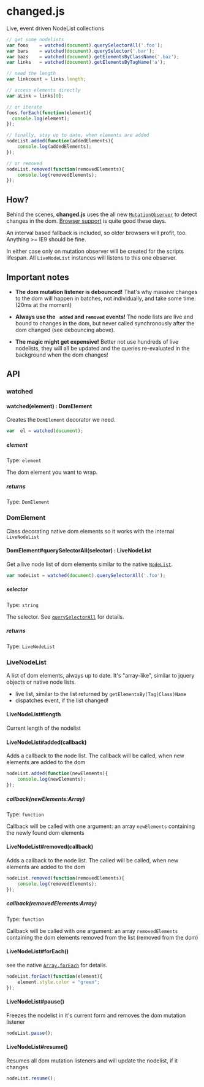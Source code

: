 changed.js
==========

Live, event driven NodeList collections 

```javascript
// get some nodelists
var foos    = watched(document).querySelectorAll('.foo');
var bars    = watched(document).querySelector('.bar');
var bazs    = watched(document).getElementsByClassName('.baz');
var links   = watched(document).getElementsByTagName('a');

// need the length
var linkcount = links.length;

// access elements directly 
var aLink = links[0];

// or iterate
foos.forEach(function(element){
  console.log(element);
});

// finally, stay up to date, when elements are added
nodeList.added(function(addedElements){
	console.log(addedElements);
});

// or removed
nodeList.removed(function(removedElements){
	console.log(removedElements);
});
```
## How?

Behind the scenes, **changed.js** uses the all new [`MutationObserver`](http://devdocs.io/dom/mutationobserver) to detect changes in the dom. [Browser support](http://caniuse.com/#feat=mutationobserver) is quite good these days.

An interval based fallback is included, so older browsers will profit, too. Anything >= IE9 should be fine.

In either case only on mutation observer will be created for the scripts lifespan. All `LiveNodeList` instances will listens to this one observer. 


## Important notes

- **The dom mutation listener is debounced!** That's why massive changes to the dom will happen in batches, not individually, and take some time. (20ms at the moment)

- **Always use the ` added` and `removed` events!** The node lists are live and bound to changes in the dom, but never called synchronously after the dom changed (see debouncing above). 

- **The magic might get expensive!** Better not use hundreds of live nodelists, they will all be updated and the queries re-evaluated in the background when the dom changes!


## API

### watched

#### watched(element) : DomElement

Creates the `DomElement` decorator we need.

```javascript
var  el = watched(document);
```

##### element
Type: `element`

The dom element you want to wrap.


##### returns
Type: `DomElement`

### DomElement

Class decorating native dom elements so it works with the internal `LiveNodeList`

#### DomElement#querySelectorAll(selector) : LiveNodeList

Get a live node list of dom elements similar to the native [`NodeList`](http://devdocs.io/dom/nodelist).

```javascript
var nodeList = watched(document).querySelectorAll('.foo');
```

##### selector
Type: `string`

The selector. See [`querySelectorAll`](http://devdocs.io/dom/document.queryselectorall) for details.

##### returns
Type: `LiveNodeList`

### LiveNodeList

A list of dom elements, always up to date. It's "array-like", similar to jquery objects or native node lists.

- live list, similar to the list returned by `getElementsBy(Tag|Class)Name`
- dispatches event, if the list changed!

#### LiveNodeList#length

Current length of the nodelist

#### LiveNodeList#added(callback)

Adds a callback to the node list. The callback will be called, when new elements are added to the dom

```javascript
nodeList.added(function(newElements){
	console.log(newElements);
});
```

##### callback(newElements:Array)
Type: `function`

Callback will be called with one argument: an array `newElements` containing the newly found dom elements

#### LiveNodeList#removed(callback)

Adds a callback to the node list. The called will be called, when new elements are added to the dom

```javascript
nodeList.removed(function(removedElements){
	console.log(removedElements);
});
```

##### callback(removedElements:Array)
Type: `function`

Callback will be called with one argument: an array `removedElements` containing the dom elements removed from the list (removed from the dom)

#### LiveNodeList#forEach()

see the native [`Array.forEach`](http://devdocs.io/javascript/global_objects/array/foreach) for details.

```javascript
nodeList.forEach(function(element){
	element.style.color = "green";
});
```

#### LiveNodeList#pause()

Freezes the nodelist in it's current form and removes the dom mutation listener

```javascript
nodeList.pause();
```

#### LiveNodeList#resume()

Resumes all dom mutation listeners and will update the nodelist, if it changes

```javascript
nodeList.resume();
```
